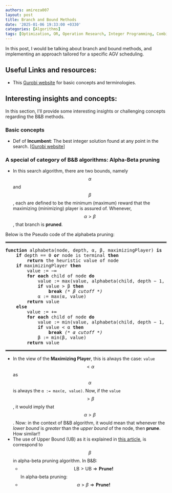 ```yaml
---
authors: amireza007
layout: post
title: Branch and Bound Methods
date: '2025-01-06 19:33:00 +0330'
categories: [Algorithms]
tags: [Optimization, OR, Operation Research, Integer Programming, Combinatorial Optimization]
---
```


In this post, I would be talking about branch and bound methods, and implementing an approach tailored for a specific AGV scheduling.

## Useful Links and resources: 
- This [Gurobi website](https://www.gurobi.com/resources/mixed-integer-programming-mip-a-primer-on-the-basics/) for basic concepts and terminologies.

## Interesting insights and concepts: 
In this section, I'll provide some interesting insights or challenging concepts regarding the B&B methods.

### Basic concepts
- Def of **Incumbent**: The best integer solution found at any point in the search. [[Gurobi website](https://www.gurobi.com/resources/mixed-integer-programming-mip-a-primer-on-the-basics/)]

### A special of category of B&B algorithms: Alpha-Beta pruning
- In this search algorithm, there are two bounds, namely $$\alpha$$ and $$\beta$$, each are defined to be the minimum (maximum) reward that the maximizing (minimizing) player is assured of. Whenever, $$\alpha > \beta$$, that branch is **pruned**. 

Below is the Pseudo code of the alphabeta pruning:

<hr style="border:2px solid gray">

<pre><b>function</b> alphabeta(node, depth, α, β, maximizingPlayer) <b>is</b>
    <b>if</b> depth == 0 <b>or</b> node is terminal <b>then</b>
        <b>return</b> the heuristic value of node
    <b>if</b> maximizingPlayer <b>then</b>
        value&nbsp;:= −∞
        <b>for each</b> child of node <b>do</b>
            value&nbsp;:= max(value, alphabeta(child, depth − 1, α, β, FALSE))
            <b>if</b> value &gt; β <b>then</b>
                <b>break</b> <i>(* β cutoff *)</i>
            α&nbsp;:= max(α, value)
        <b>return</b> value
    <b>else</b>
        value&nbsp;:= +∞
        <b>for each</b> child of node <b>do</b>
            value&nbsp;:= min(value, alphabeta(child, depth − 1, α, β, TRUE))
            <b>if</b> value &lt; α <b>then</b>
                <b>break</b> <i>(* α cutoff *)</i>
            β&nbsp;:= min(β, value)
        <b>return</b> value
</pre>
<hr style="border:2px solid gray">

- In the view of the **Maximizing Player**, this is always the case: `value` $$< \alpha$$ as $$\alpha$$ is always the `α := max(α, value)`. Now, if the `value` $$> \beta $$, it would imply that $$\alpha > \beta$$. Now:
    in the context of B&B algorithm, it would mean that whenever the *lower bound* is *greater* than the *upper bound* of the node, then **prune**. How similar!!
- The use of Upper Bound (UB) as it is explained in [this article](https://doi.org/10.1016/j.eswa.2020.113556), is correspond to $$\beta$$ in alpha-beta pruning algorithm.
  In B&B: 
  - $$\text{LB} > \text{UB} \Rightarrow \textbf{Prune!} $$
  In alpha-beta pruning: 
  - $$\alpha > \beta \Rightarrow \textbf{Prune!}$$